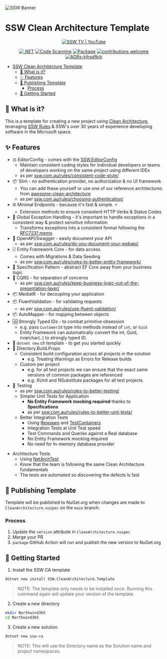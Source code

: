 ![SSW Banner](https://raw.githubusercontent.com/SSWConsulting/SSW.Rules.Content/main/_docs/images/ssw-banner.png)

# SSW Clean Architecture Template

<div align="center">

[![SSW TV | YouTube](https://img.shields.io/youtube/channel/views/UCBFgwtV9lIIhvoNh0xoQ7Pg?label=SSW%20TV%20%7C%20Views&style=social)](https://youtube.com/@SSWTV)

[![.NET](https://github.com/SSWConsulting/SSW.CleanArchitecture/actions/workflows/dotnet.yml/badge.svg)](https://github.com/SSWConsulting/SSW.CleanArchitecture/actions/workflows/dotnet.yml)
[![Code Scanning](https://github.com/SSWConsulting/SSW.CleanArchitecture/actions/workflows/codeql.yml/badge.svg)](https://github.com/SSWConsulting/SSW.CleanArchitecture/actions/workflows/codeql.yml)
[![Package](https://github.com/SSWConsulting/SSW.CleanArchitecture/actions/workflows/package.yml/badge.svg)](https://github.com/SSWConsulting/SSW.CleanArchitecture/actions/workflows/package.yml)
[![contributions welcome](https://img.shields.io/badge/contributions-welcome-brightgreen.svg?style=flat)](https://github.com/dwyl/esta/issues)
[![ADRs-kjhsdfkjh](https://sswconsulting.github.io/SSW.CleanArchitecture/badge.svg)](https://sswconsulting.github.io/SSW.CleanArchitecture/)

</div>

<!-- TOC -->
- [SSW Clean Architecture Template](#ssw-clean-architecture-template)
  - [🤔 What is it?](#-what-is-it)
  - [✨ Features](#-features)
  - [🚀 Publishing Template](#-publishing-template)
    - [Process](#process)
  - [🎉 Getting Started](#-getting-started)
<!-- TOC -->

## 🤔 What is it?

This is a template for creating a new project using [Clean Architecture](https://ssw.com.au/rules/rules-to-better-clean-architecture/), leveraging [SSW Rules](https://ssw.com.au/rules) & SSW's over 30 years of experience developing software in the Microsoft space.

## ✨ Features

- ⚖️ EditorConfig - comes with the [SSW.EditorConfig](https://github.com/SSWConsulting/SSW.EditorConfig)
  - Maintain consistent coding styles for individual developers or teams of developers working on the same project using different IDEs
  - as per [ssw.com.au/rules/consistent-code-style/](https://ssw.com.au/rules/consistent-code-style/)
- 📦 Slim - no authentication provider, no authorization & no UI framework
  - You can add these yourself or use one of our reference architectures from [awesome-clean-architecture](https://github.com/SSWConsulting/awesome-clean-architecture)
  - as per [ssw.com.au/rules/choosing-authentication/](https://ssw.com.au/rules/choosing-authentication/)
- 🌐 Minimal Endpoints - because it's fast & simple. ⚡
  - Extension methods to ensure consistent HTTP Verbs & Status Codes
- 🔑 Global Exception Handling - it's important to handle exceptions in a consistent way & protect sensitive information
  - Transforms exceptions into a consistent format following the [RFC7231 memo](https://datatracker.ietf.org/doc/html/rfc7231#section-6.1) 
- 📝 OpenAPI/Swagger - easily document your API
  - as per [ssw.com.au/rules/do-you-document-your-webapi/](https://ssw.com.au/rules/do-you-document-your-webapi/) 
- 🗄️ Entity Framework Core - for data access
  - Comes with Migrations & Data Seeding
  - as per [ssw.com.au/rules/rules-to-better-entity-framework/](https://ssw.com.au/rules/rules-to-better-entity-framework/)
- 🧩 Specification Pattern - abstract EF Core away from your business logic
- 🔀 CQRS - for separation of concerns
  - as per [ssw.com.au/rules/keep-business-logic-out-of-the-presentation-layer/](https://ssw.com.au/rules/keep-business-logic-out-of-the-presentation-layer/)
- 📦 MediatR - for decoupling your application
- 📦 FluentValidation - for validating requests
  - as per [ssw.com.au/rules/use-fluent-validation/](https://ssw.com.au/rules/use-fluent-validation/) 
- 📦 AutoMapper - for mapping between objects
- 🆔 Strongly Typed IDs - to combat primitive obsession
  - e.g. pass `CustomerId` type into methods instead of `int`, or `Guid`
  - Entity Framework can automatically convert the int, Guid, nvarchar(..) to strongly typed ID.
- 🔨 `dotnet new` cli template - to get you started quickly
- 📁 Directory.Build.Props
  - Consistent build configuration across all projects in the solution
    - e.g. Treating Warnings as Errors for Release builds
  - Custom per project
    - e.g. for all test projects we can ensure that the exact same versions of common packages are referenced
    - e.g. XUnit and NSubstitute packages for all test projects
- 🧪 Testing
  - as per [ssw.com.au/rules/rules-to-better-testing/](https://www.ssw.com.au/rules/rules-to-better-testing/) 
  - Simpler Unit Tests for Application
    - **No Entity Framework mocking required** thanks to **Specifications**
    - as per [ssw.com.au/rules/rules-to-better-unit-tests/](https://www.ssw.com.au/rules/rules-to-better-unit-tests/)
  - Better Integration Tests
    - Using [Respawn](https://github.com/jbogard/Respawn) and [TestContainers](https://dotnet.testcontainers.org/)
    - Integration Tests at Unit Test speed
    - Test Commands and Queries against a Real database
    - No Entity Framework mocking required
    - No need for In-memory database provider
<!-- Commenting out pending #100     - Using [Wire-Mock](https://wiremock.org/) to mock out external services for controlled Integration Tests
      - e.g. grab real request and responses from external system and then replaying them in the tests -->
  - Architecture Tests
    - Using [NetArchTest](https://github.com/BenMorris/NetArchTest)
    - Know that the team is following the same Clean Architecture fundamentals
    - The tests are automated so discovering the defects is fast
<!-- Commenting out pending #101  - Mutation Testing
    - Test our tests!
    - Helps discover the false-positives in our tests
      - you will know when your tests pass when they should have failed
    - Inserts bugs into the production code to make sure our tests are effective and testing the right behavior
    - Using [Stryker Mutator](https://stryker-mutator.io/) -->

## 🚀 Publishing Template

Template will be published to NuGet.org when changes are made to `CleanArchitecture.nuspec` on the `main` branch.

### Process

1. Update the `version` attribute in `CleanArchitecture.nuspec`
2. Merge your PR
3. `package` GitHub Action will run and publish the new version to NuGet.org

<!-- TODO Issue #99: Getting Started using the dotnet new template -->

## 🎉 Getting Started

1. Install the SSW CA template

```bash
dotnet new install SSW.CleanArchitecture.Template
```

> NOTE: The template only needs to be installed once. Running this command again will update your version of the template.

2. Create a new directory

```bash
mkdir Northwind365
cd Northwind365
```

3. Create a new solution

```bash
dotnet new ssw-ca
```

> NOTE: This will use the Directory name as the Solution name and project namespaces.
